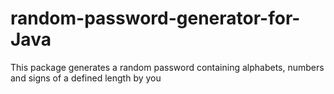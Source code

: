 # random-password-generator-for-Java
This package generates a random password containing alphabets, numbers and signs of a defined length by you
